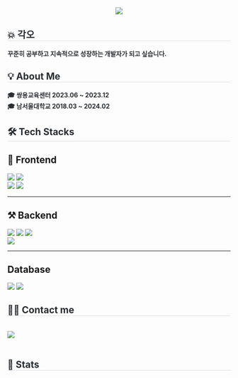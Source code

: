 <div align= "center">
    <img src="https://capsule-render.vercel.app/api?type=wave&color=auto&height=180&text=Hyeonkyu%20Github&animation=fadeIn&fontColor=000000&fontSize=60" />
    </div>
    <div style="text-align: left;">     
     <h2 style="border-bottom: 1px solid #d8dee4; color: #282d33;"> 💥 각오 </h2>
        <div style="font-weight: 700; font-size: 14px; text-align: left; color: #282d33;">꾸준히 공부하고 지속적으로 성장하는 개발자가 되고 싶습니다. </div> 
    </div>  
    <h2 style="border-bottom: 1px solid #d8dee4; color: #282d33;"> 💡 About Me </h2>  
    <div style="font-weight: 700; font-size: 14px; text-align: left; color: #282d33;"> 🎓 쌍용교육센터 2023.06 ~ 2023.12<br></li>🎓 남서울대학교 2018.03 ~ 2024.02     </div>       
    <div style="text-align: left;">
    <h2 style="border-bottom: 1px solid #d8dee4; color: #282d33;"> 🛠️ Tech Stacks </h2>
    <div style="margin: ; text-align: left;" "text-align: left;"> 
        <h2>📲 Frontend</h2>
        <img src="https://img.shields.io/badge/Bootstrap-7952B3?style=flat&logo=Bootstrap&logoColor=white">
        <img src="https://img.shields.io/badge/HTML5-E34F26?style=flat&logo=HTML5&logoColor=white">
        <br/><img src="https://img.shields.io/badge/jQuery-0769AD?style=flat&logo=jQuery&logoColor=white">
        <img src="https://img.shields.io/badge/Javascript-F7DF1E?style=flat&logo=Javascript&logoColor=white">
        <hr>  
        <h2> ⚒ Backend</h2>
        <img src="https://img.shields.io/badge/Apache Tomcat-F8DC75?style=flat&logo=Apache Tomcat&logoColor=white">
        <img src="https://img.shields.io/badge/Github-181717?style=flat&logo=Github&logoColor=white">
        <img src="https://img.shields.io/badge/Java-007396?style=flat&logo=Java&logoColor=white">
        <br/><img src="https://img.shields.io/badge/Spring Boot-6DB33F?style=flat&logo=Spring Boot&logoColor=white">
        <hr> 
        <h2> Database</h2>
        <img src="https://img.shields.io/badge/MySQL-4479A1?style=flat&logo=MySQL&logoColor=white">
        <img src="https://img.shields.io/badge/Oracle-F80000?style=flat&logo=Oracle&logoColor=white">          
       </div>      
    </div>
    <div style="text-align: left;">
    <h2 style="border-bottom: 1px solid #d8dee4; color: #282d33;"> 🧑‍💻 Contact me </h2> <br> 
    <div style="text-align: left;"> <a href=https://hyeonq.tistory.com/> <img src="https://img.shields.io/badge/Tistory-000000?style=flat&logo=Tistory&logoColor=white&link=https://hyeonq.tistory.com/"> </a>
          </div>  <br>  
    </div>
    <div style="text-align: left;"> 
    <h2 style="border-bottom: 1px solid #d8dee4; color: #282d33;"> 🏅 Stats </h2> <div style="text-align: left;">   </div> 
    </div>
    

